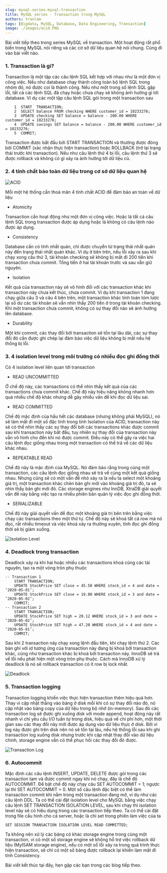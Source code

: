 ```yaml
---
slug: mysql-series-mysql-transaction
title: MySQL series - Transaction trong MySQL
authors: tranlam
tags: [Bigdata, MySQL, Database, Data Engineering, Transaction]
image: ./images/acid.PNG
---
```


Bài viết tiếp theo trong series MySQL về transaction. Một hoạt động rất phổ biến trong MySQL nói riêng và các cơ sở dữ liệu quan hệ nói chung. Cùng đi vào bài viết nào.

<!--truncate-->

### 1. Transaction là gì?
Transaction là một tập các câu lệnh SQL kết hợp với nhau như là một đơn vị công việc. Nếu như database chạy thành công toàn bộ lệnh SQL trong nhóm đó, nó được coi là thành công. Nếu như một trong số lệnh SQL gặp lỗi, tất cả các lệnh SQL đã chạy hoặc chưa chạy sẽ không ảnh hưởng gì tới database. Ví dụ các một tập câu lệnh SQL gói trong một transaction sau

```mysql
    1  START  TRANSACTION;
    2  SELECT balance FROM checking WHERE customer_id = 10233276;
    3  UPDATE checking SET balance = balance - 200.00 WHERE customer_id = 10233276;
    4  UPDATE savings SET balance = balance - 200.00 WHERE customer_id = 10233276;
    5  COMMIT;
```

Transaction được bắt đầu bởi START TRANSACTION và thường được đóng bởi COMMIT (xác nhận thực hiện transaction) hoặc ROLLBACK (trở lại trạng thái trước khi transaction). Nếu như câu lệnh thứ 4 bị lỗi, câu lệnh thứ 3 sẽ được rollback và không có gì xảy ra ảnh hưởng tới dữ liệu cũ.

### 2. 4 tính chất bảo toàn dữ liệu trong cơ sở dữ liệu quan hệ

![ACID](./images/acid.PNG)

Mỗi một hệ thống cần thoả mãn 4 tính chất ACID để đảm bảo an toàn về dữ liệu
- Atomicity

Transaction cần hoạt động như một đơn vị công việc. Hoặc là tất cả câu lệnh SQL trong transaction được áp dụng hoặc là không có câu lệnh nào được áp dụng.
- Consistency

Database cần có tính nhất quán, chỉ được chuyển từ trạng thái nhất quán này đến trạng thái nhất quán khác. Ví dụ ở bên trên, nếu lỗi xảy ra sau khi chạy xong câu thứ 3, tài khoản checking sẽ không bị mất đi 200 tiền khi transaction chưa commit. Tổng tiền ở hai tài khoản trước và sau vẫn giữ nguyên.
- Isolation

Kết quả của transaction này sẽ vô hình đối với các transaction khác khi transaction này chưa kết thúc, chưa commit. Ví dụ khi transaction 1 đang chạy giữa câu 3 và câu 4 bên trên, một transaction khác tính toán tóm lược lại số dư các tài khoản sẽ vẫn nhìn thấy 200 tiền ở trong tài khoản checking. Khi một transaction chưa commit, không có sự thay đổi nào sẽ ảnh hưởng lên database.
- Durability

Một khi commit, các thay đổi bởi transaction sẽ tồn tại lâu dài, các sự thay đổi đó cần được ghi chép lại đảm bảo việc dữ liệu không bị mất nếu hệ thống bị lỗi.

### 3. 4 isolation level trong môi trường có nhiều đọc ghi đồng thời
Có 4 isolation level liên quan tới transaction
- READ UNCOMMITTED

Ở chế độ này, các transactions có thể nhìn thấy kết quả của các transactions chưa commit khác. Chế độ này hiệu năng không nhanh hơn quá nhiều chế độ khác nhưng dễ gây nhiều vấn đề khi đọc dữ liệu sai.
- READ COMMITTED

Chế độ mặc định của hầu hết các database (nhưng không phải MySQL), nó sẽ làm mất đi một số đặc tính trong tính Isolation của ACID, transaction này sẽ có thể nhìn thấy các sự thay đổi bởi các transactions khác được commit sau khi transaction này bắt đầu, tuy nhiên sự thay đổi của transaction này vẫn vô hình cho đến khi nó được commit. Điều này có thể gây ra việc hai câu lệnh đọc giống nhau trong một transaction có thể trả về các dữ liệu khác nhau.
- REPEATABLE READ 

Chế độ này là mặc định của MySQL. Nó đảm bảo rằng trong cùng một transaction, các câu lệnh đọc giống nhau sẽ trả về cùng một kết quả giống nhau. Nhưng cũng sẽ có một vấn đề nhỏ xảy ra là nếu ta select một khoảng giá trị, một transaction khác chèn bản ghi mới vào khoảng giá trị đó, ta sẽ nhìn thấy bản ghi mới đó. Các storage engines như InnDB, XtraDB giải quyết vấn đề này bằng việc tạo ra nhiều phiên bản quản lý việc đọc ghi đồng thời.
- SERIALIZABLE

Chế độ này giải quyết vấn đề đọc một khoảng giá trị bên trên bằng việc chạy các transactions theo một thứ tự. Chế độ này sẽ khoá tất cả row mà nó đọc, rất nhiều timeout và việc khoá xảy ra thường xuyên, tính đọc ghi đồng thời sẽ bị giảm xuống.

![Isolation Level](./images/isolation_levels.PNG)

### 4. Deadlock trong transaction
Deadlock xảy ra khi hai hoặc nhiều các transactions khoá cũng các tài nguyên, tạo ra một vòng tròn phụ thuộc
```mysql
-- Transaction 1 
    START TRANSACTION;
    UPDATE StockPrice SET close = 45.50 WHERE stock_id = 4 and date = ‘2020-05-01’;
    UPDATE StockPrice SET close = 19.80 WHERE stock_id = 3 and date = ‘2020-05-02’;
    COMMIT;
-- Transaction 2 
    START TRANSACTION;
    UPDATE StockPrice SET high = 20.12 WHERE stock_id = 3 and date = ‘2020-05-02’;
    UPDATE StockPrice SET high = 47.20 WHERE stock_id = 4 and date = ‘2020-05-01’;
    COMMIT;
```
Sau khi 2 transaction này chạy xong lệnh đầu tiên, khi chạy lệnh thứ 2. Các bản ghi với id tương ứng của transaction này đang bị khoá bởi transaction khác, cũng như transaction khác bị khoá bởi transaction này. InnoDB sẽ trả về lỗi nếu phát hiện một vòng tròn phụ thuộc. Cách mà InnoDB xử lý deadlock là nó sẽ rollback transaction có ít row bị lock nhất.

![Deadlock](./images/deadlock.JPEG)

### 5. Transaction logging
Transaction logging khiến việc thực hiện transaction thêm hiệu quả hơn. Thay vì cập nhật thẳng vào bảng ở disk mỗi khi có sự thay đổi nào đó, nó cập nhật vào bảng copy của dữ liệu trong bộ nhớ (in-memory). Sau đó các transaction log sẽ được ghi xuống disk với mode append, hoạt động này rất nhanh vì chỉ yêu cầu I/O tuần tự trong disk, hiệu quả về chi phí hơn, một thời gian sau các thay đổi này mới được áp dụng vào dữ liệu thực ở disk. Bởi vì log này được ghi trên disk nên nó sẽ tồn tại lâu, nếu hệ thống lỗi sau khi ghi transaction log xuống disk nhưng trước khi cập nhật thay đổi vào dữ liệu chính, storage engine vẫn có thể phục hồi các thay đổi đó được.

![Transaction Log](./images/transaction_log.PNG)

### 6. Autocommit
Mặc định các câu lệnh INSERT, UPDATE, DELETE được gói trong các transaction tạm và được commit ngay khi nó chạy, đây là chế độ AUTOCOMMIT. Để bật chế độ này chạy câu SET AUTOCOMMIT = 1; ngược lại thì SET AUTOCOMMIT = 0. Một số câu lệnh đặc biệt có thể làm transaction commit khi nằm trong một transaction đang mở, ví dụ như các câu lệnh DDL.
Ta có thể cài đặt isolation level cho MySQL bằng việc chạy câu lệnh SET TRANSACTION ISOLATION LEVEL, sau khi chạy thì isolation level này sẽ có hiệu dụng trong các transaction tiếp theo. Ta có thể cài đặt trong file cấu hình cho cả server, hoặc là chỉ set trong phiên làm việc của ta 
```mysql
SET SESSION TRANSACTION ISOLATION LEVEL READ COMMITTED;
```
Ta không nên xử lý các bảng có khác storage engine trong cùng một transaction, vì có một số storage engine sẽ không hỗ trợ việc rollback dữ liệu (MyISAM storage engine), nếu có một số lỗi xảy ra trong quá trình thực hiện transaction, sẽ chỉ có một số bảng được rollback lại khiến làm mất đi tính Consistency.

Bài viết kết thúc tại đây, hẹn gặp các bạn trong các blog tiếp theo.